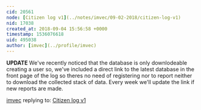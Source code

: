 ```yaml
---
cid: 20561
node: [Citizen log v1](../notes/imvec/09-02-2018/citizen-log-v1)
nid: 17038
created_at: 2018-09-04 15:56:58 +0000
timestamp: 1536076618
uid: 495038
author: [imvec](../profile/imvec)
---
```


**UPDATE**
We've recently noticed that the database is only downlodeable creating a user so, we've included a direct link to the latest database in the front page of the log so theres no need of registering nor to report neither to download the collected stack of data. Every week we'll update the link if new reports are made.


[imvec](../profile/imvec) replying to: [Citizen log v1](../notes/imvec/09-02-2018/citizen-log-v1)

